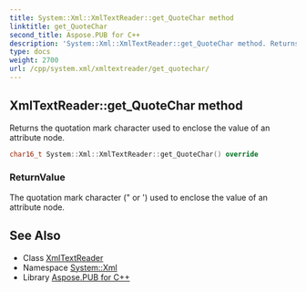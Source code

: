 ```yaml
---
title: System::Xml::XmlTextReader::get_QuoteChar method
linktitle: get_QuoteChar
second_title: Aspose.PUB for C++
description: 'System::Xml::XmlTextReader::get_QuoteChar method. Returns the quotation mark character used to enclose the value of an attribute node in C++.'
type: docs
weight: 2700
url: /cpp/system.xml/xmltextreader/get_quotechar/
---
```

## XmlTextReader::get_QuoteChar method


Returns the quotation mark character used to enclose the value of an attribute node.

```cpp
char16_t System::Xml::XmlTextReader::get_QuoteChar() override
```


### ReturnValue

The quotation mark character (" or ') used to enclose the value of an attribute node.

## See Also

* Class [XmlTextReader](../)
* Namespace [System::Xml](../../)
* Library [Aspose.PUB for C++](../../../)

